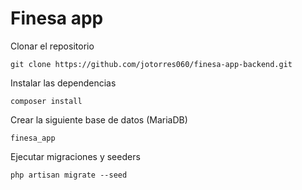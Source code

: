 # Finesa app

Clonar el repositorio
```
git clone https://github.com/jotorres060/finesa-app-backend.git
```

Instalar las dependencias
```
composer install
```

Crear la siguiente base de datos (MariaDB)
```
finesa_app
```

Ejecutar migraciones y seeders
```
php artisan migrate --seed
```
